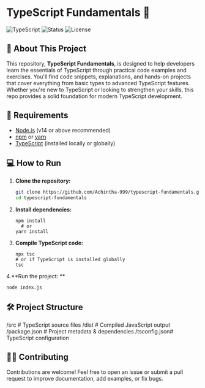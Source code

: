 # TypeScript Fundamentals 🚀

![TypeScript](https://img.shields.io/badge/Language-TypeScript-blue?logo=typescript)
![Status](https://img.shields.io/badge/Status-Active-success?style=flat)
![License](https://img.shields.io/badge/License-MIT-green.svg)

## 📖 About This Project

This repository, **TypeScript Fundamentals**, is designed to help developers learn the essentials of TypeScript through practical code examples and exercises. You'll find code snippets, explanations, and hands-on projects that cover everything from basic types to advanced TypeScript features. Whether you're new to TypeScript or looking to strengthen your skills, this repo provides a solid foundation for modern TypeScript development.

## 📝 Requirements

- [Node.js](https://nodejs.org/) (v14 or above recommended)
- [npm](https://www.npmjs.com/) or [yarn](https://yarnpkg.com/)
- [TypeScript](https://www.typescriptlang.org/) (installed locally or globally)

## 💻 How to Run

1. **Clone the repository:**
 
   ```bash
   git clone https://github.com/Achintha-999/typescript-fundamentals.git
   cd typescript-fundamentals
   ```

2. **Install dependencies:**

    ```
    npm install
      # or
    yarn install
    ```

3. **Compile TypeScript code:**

   ```
   npx tsc
   # or if TypeScript is installed globally
   tsc
   ```

 4.**Run the project: **  

 ```
 node index.js
 ```

## 🛠️ Project Structure
/src          # TypeScript source files
/dist         # Compiled JavaScript output
/package.json # Project metadata & dependencies
/tsconfig.json# TypeScript configuration


## 🧑‍💻 Contributing

Contributions are welcome! Feel free to open an issue or submit a pull request to improve documentation, add examples, or fix bugs.





   

   
